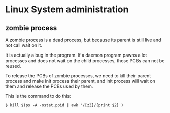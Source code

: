 # Linux System administration

## zombie process
A zombie process is a dead process, but because
its parent is still live and not call wait on it.

It is actually a bug in the program. If a daemon
program pawns a lot processes and does not wait
on the child processes, those PCBs can not be reused.

To release the PCBs of zombie processes, we need to
kill their parent process and make init process their
parent, and init process will wait on them and release
the PCBs used by them.

This is the command to do this:

```
$ kill $(ps -A -ostat,ppid | awk '/[zZ]/{print $2}')
```
